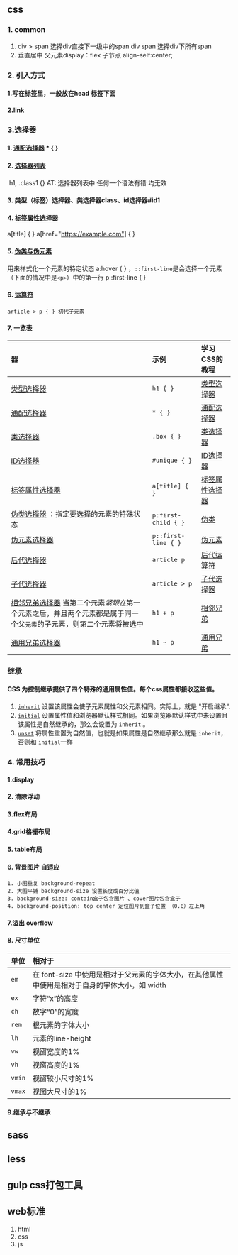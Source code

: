 ## css

### 1. common

1. div > span 选择div直接下一级中的span
   div span 选择div下所有span
2. 垂直居中
   父元素display：flex 子节点 align-self:center; 

### 2. 引入方式

#### 1.写在<style></style>标签里，一般放在head <title></title>标签下面

#### 2.link 

### 3.选择器

#### 1. [通配选择器](https://developer.mozilla.org/zh-CN/docs/Web/CSS/Universal_selectors) \* { }

#### 2. [选择器列表](https://developer.mozilla.org/zh-CN/docs/Learn/CSS/Building_blocks/Selectors#选择器列表) 

​		h1, .class1 {} AT: 选择器列表中 任何一个语法有错 均无效

#### 3. 类型（标签）选择器、类选择器class、id选择器#id1

#### 4. [标签属性选择器](https://developer.mozilla.org/zh-CN/docs/Learn/CSS/Building_blocks/Selectors#标签属性选择器) 

a[title] { } a[href="https://example.com"] { }

#### 5. [伪类与伪元素](https://developer.mozilla.org/zh-CN/docs/Learn/CSS/Building_blocks/Selectors#伪类与伪元素) 

用来样式化一个元素的特定状态 a:hover { } ，`::first-line`是会选择一个元素（下面的情况中是`<p>`）中的第一行 p::first-line { }

#### 6. [运算符](https://developer.mozilla.org/zh-CN/docs/Learn/CSS/Building_blocks/Selectors#运算符)

```
article > p { } 初代子元素
```



#### 7. 一览表

| 器                                                           | 示例                | 学习CSS的教程                                                |
| :----------------------------------------------------------- | :------------------ | :----------------------------------------------------------- |
| [类型选择器](https://developer.mozilla.org/zh-CN/docs/Web/CSS/Type_selectors) | `h1 { }`            | [类型选择器](https://developer.mozilla.org/zh-CN/docs/user:chrisdavidmills/CSS_Learn/CSS_Selectors/Type_Class_and_ID_Selectors#Type_selectors) |
| [通配选择器](https://developer.mozilla.org/zh-CN/docs/Web/CSS/Universal_selectors) | `* { }`             | [通配选择器](https://developer.mozilla.org/zh-CN/docs/user:chrisdavidmills/CSS_Learn/CSS_Selectors/Type_Class_and_ID_Selectors#The_universal_selector) |
| [类选择器](https://developer.mozilla.org/zh-CN/docs/Web/CSS/Class_selectors) | `.box { }`          | [类选择器](https://developer.mozilla.org/zh-CN/docs/user:chrisdavidmills/CSS_Learn/CSS_Selectors/Type_Class_and_ID_Selectors#Class_selectors) |
| [ID选择器](https://developer.mozilla.org/zh-CN/docs/Web/CSS/ID_selectors) | `#unique { }`       | [ID选择器](https://developer.mozilla.org/zh-CN/docs/user:chrisdavidmills/CSS_Learn/CSS_Selectors/Type_Class_and_ID_Selectors#ID_Selectors) |
| [标签属性选择器](https://developer.mozilla.org/zh-CN/docs/Web/CSS/Attribute_selectors) | `a[title] { }`      | [标签属性选择器](https://developer.mozilla.org/zh-CN/docs/User:chrisdavidmills/CSS_Learn/CSS_Selectors/Attribute_selectors) |
| [伪类选择器](https://developer.mozilla.org/zh-CN/docs/Web/CSS/Pseudo-classes) ：指定要选择的元素的特殊状态 | `p:first-child { }` | [伪类](https://developer.mozilla.org/zh-CN/docs/User:chrisdavidmills/CSS_Learn/CSS_Selectors/Pseuso-classes_and_Pseudo-elements#What_is_a_pseudo-class) |
| [伪元素选择器](https://developer.mozilla.org/zh-CN/docs/Web/CSS/Pseudo-elements) | `p::first-line { }` | [伪元素](https://developer.mozilla.org/zh-CN/docs/User:chrisdavidmills/CSS_Learn/CSS_Selectors/Pseuso-classes_and_Pseudo-elements#What_is_a_pseudo-element) |
| [后代选择器](https://developer.mozilla.org/zh-CN/docs/Web/CSS/Descendant_combinator) | `article p`         | [后代运算符](https://developer.mozilla.org/zh-CN/docs/User:chrisdavidmills/CSS_Learn/CSS_Selectors/Combinators#Descendant_Selector) |
| [子代选择器](https://developer.mozilla.org/zh-CN/docs/Web/CSS/Child_combinator) | `article > p`       | [子代选择器](https://developer.mozilla.org/zh-CN/docs/User:chrisdavidmills/CSS_Learn/CSS_Selectors/Combinators#Child_combinator) |
| [相邻兄弟选择器](https://developer.mozilla.org/zh-CN/docs/Web/CSS/Adjacent_sibling_combinator) 当第二个元素*紧跟在*第一个元素之后，并且两个元素都是属于同一个父`元素`的子元素，则第二个元素将被选中 | `h1 + p`            | [相邻兄弟](https://developer.mozilla.org/zh-CN/docs/User:chrisdavidmills/CSS_Learn/CSS_Selectors/Combinators#Adjacent_sibling) |
| [通用兄弟选择器](https://developer.mozilla.org/zh-CN/docs/Web/CSS/General_sibling_combinator) | `h1 ~ p`            | [通用兄弟](https://developer.mozilla.org/zh-CN/docs/User:chrisdavidmills/CSS_Learn/CSS_Selectors/Combinators#General_sibling) |

### 继承

#### CSS 为控制继承提供了四个特殊的通用属性值。每个css属性都接收这些值。

1. [`inherit`](https://developer.mozilla.org/zh-CN/docs/Web/CSS/inherit) 设置该属性会使子元素属性和父元素相同。实际上，就是 "开启继承".
2. [`initial`](https://developer.mozilla.org/zh-CN/docs/Web/CSS/initial) 设置属性值和浏览器默认样式相同。如果浏览器默认样式中未设置且该属性是自然继承的，那么会设置为 `inherit` 。
3. [`unset`](https://developer.mozilla.org/zh-CN/docs/Web/CSS/unset) 将属性重置为自然值，也就是如果属性是自然继承那么就是 `inherit`，否则和 `initial`一样

### 4. 常用技巧 

#### 1.display

#### 2. 清除浮动



#### 3.flex布局

#### 4.grid格栅布局

#### 5. table布局

#### 6. 背景图片 自适应

```
1. 小图重复 background-repeat
2. 大图平铺 background-size 设置长度或百分比值
3. background-size: contain盒子包含图片 、cover图片包含盒子 
4. background-position: top center 定位图片到盒子位置 （0.0）左上角
```

#### 7.溢出 overflow

#### 8. 尺寸单位

| 单位   | 相对于                                                       |
| :----- | :----------------------------------------------------------- |
| `em`   | 在 font-size 中使用是相对于父元素的字体大小，在其他属性中使用是相对于自身的字体大小，如 width |
| `ex`   | 字符“x”的高度                                                |
| `ch`   | 数字“0”的宽度                                                |
| `rem`  | 根元素的字体大小                                             |
| `lh`   | 元素的line-height                                            |
| `vw`   | 视窗宽度的1%                                                 |
| `vh`   | 视窗高度的1%                                                 |
| `vmin` | 视窗较小尺寸的1%                                             |
| `vmax` | 视图大尺寸的1%                                               |

#### 9.继承与不继承



## sass

## less 

## gulp css打包工具

## web标准

1. html
2. css
3. js
